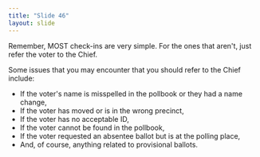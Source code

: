 ```yaml
---
title: "Slide 46"
layout: slide
---
```


Remember, MOST check-ins are very simple. For the ones that aren't, just refer the voter to the Chief.

Some issues that you may encounter that you should refer to the Chief include:

- If the voter's name is misspelled in the pollbook or they had a name change,
- If the voter has moved or is in the wrong precinct,
- If the voter has no acceptable ID,
- If the voter cannot be found in the pollbook,
- If the voter requested an absentee ballot but is at the polling place,
- And, of course, anything related to provisional ballots.